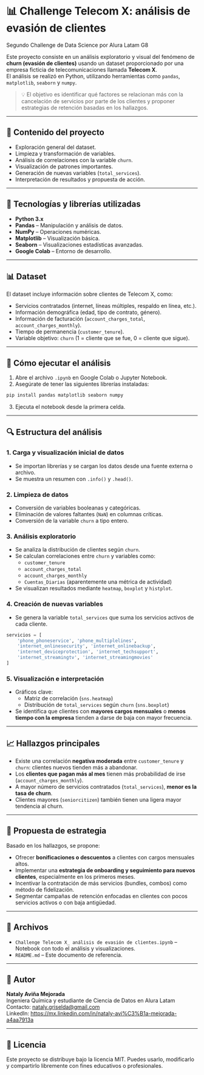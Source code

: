 # 📊 Challenge Telecom X: análisis de evasión de clientes
Segundo Challenge de Data Science por Alura Latam G8

Este proyecto consiste en un análisis exploratorio y visual del fenómeno de **churn (evasión de clientes)** usando un dataset proporcionado por una empresa ficticia de telecomunicaciones llamada **Telecom X**.  
El análisis se realizó en Python, utilizando herramientas como `pandas`, `matplotlib`, `seaborn` y `numpy`.

> 💡 El objetivo es identificar qué factores se relacionan más con la cancelación de servicios por parte de los clientes y proponer estrategias de retención basadas en los hallazgos.

---

## 📁 Contenido del proyecto

- Exploración general del dataset.
- Limpieza y transformación de variables.
- Análisis de correlaciones con la variable `churn`.
- Visualización de patrones importantes.
- Generación de nuevas variables (`total_services`).
- Interpretación de resultados y propuesta de acción.

---

## 🧰 Tecnologías y librerías utilizadas

- **Python 3.x**
- **Pandas** – Manipulación y análisis de datos.
- **NumPy** – Operaciones numéricas.
- **Matplotlib** – Visualización básica.
- **Seaborn** – Visualizaciones estadísticas avanzadas.
- **Google Colab** – Entorno de desarrollo.

---

## 📊 Dataset

El dataset incluye información sobre clientes de Telecom X, como:

- Servicios contratados (internet, líneas múltiples, respaldo en línea, etc.).
- Información demográfica (edad, tipo de contrato, género).
- Información de facturación (`account_charges_total`, `account_charges_monthly`).
- Tiempo de permanencia (`customer_tenure`).
- Variable objetivo: `churn` (1 = cliente que se fue, 0 = cliente que sigue).

---

## 🚀 Cómo ejecutar el análisis

1. Abre el archivo `.ipynb` en Google Colab o Jupyter Notebook.
2. Asegúrate de tener las siguientes librerías instaladas:

```bash
pip install pandas matplotlib seaborn numpy
```

3. Ejecuta el notebook desde la primera celda.

---

## 🔍 Estructura del análisis

### 1. Carga y visualización inicial de datos
- Se importan librerías y se cargan los datos desde una fuente externa o archivo.
- Se muestra un resumen con `.info()` y `.head()`.

### 2. Limpieza de datos
- Conversión de variables booleanas y categóricas.
- Eliminación de valores faltantes (`NaN`) en columnas críticas.
- Conversión de la variable `churn` a tipo entero.

### 3. Análisis exploratorio
- Se analiza la distribución de clientes según `churn`.
- Se calculan correlaciones entre `churn` y variables como:
  - `customer_tenure`
  - `account_charges_total`
  - `account_charges_monthly`
  - `Cuentas_Diarias` (aparentemente una métrica de actividad)
- Se visualizan resultados mediante `heatmap`, `boxplot` y `histplot`.

### 4. Creación de nuevas variables
- Se genera la variable `total_services` que suma los servicios activos de cada cliente.

```python
servicios = [
    'phone_phoneservice', 'phone_multiplelines',
    'internet_onlinesecurity', 'internet_onlinebackup',
    'internet_deviceprotection', 'internet_techsupport',
    'internet_streamingtv', 'internet_streamingmovies'
]
```

### 5. Visualización e interpretación
- Gráficos clave:
  - Matriz de correlación (`sns.heatmap`)
  - Distribución de `total_services` según `churn` (`sns.boxplot`)
- Se identifica que clientes con **mayores cargos mensuales** o **menos tiempo con la empresa** tienden a darse de baja con mayor frecuencia.

---

## 📈 Hallazgos principales

- Existe una correlación **negativa moderada** entre `customer_tenure` y `churn`: clientes nuevos tienden más a abandonar.
- Los **clientes que pagan más al mes** tienen más probabilidad de irse (`account_charges_monthly`).
- A mayor número de servicios contratados (`total_services`), **menor es la tasa de churn**.
- Clientes mayores (`seniorcitizen`) también tienen una ligera mayor tendencia al churn.

---

## 🧠 Propuesta de estrategia

Basado en los hallazgos, se propone:

- Ofrecer **bonificaciones o descuentos** a clientes con cargos mensuales altos.
- Implementar una **estrategia de onboarding y seguimiento para nuevos clientes**, especialmente en los primeros meses.
- Incentivar la contratación de más servicios (bundles, combos) como método de fidelización.
- Segmentar campañas de retención enfocadas en clientes con pocos servicios activos o con baja antigüedad.

---

## 📌 Archivos

- `Challenge Telecom X_ análisis de evasión de clientes.ipynb` – Notebook con todo el análisis y visualizaciones.
- `README.md` – Este documento de referencia.

---

## 🧑 Autor

**Nataly Aviña Mejorada**  
Ingeniera Química y estudiante de Ciencia de Datos en Alura Latam
Contacto: nataly.griselda@gmail.com    
LinkedIn: https://mx.linkedin.com/in/nataly-avi%C3%B1a-mejorada-a4aa7913a

---

## 📄 Licencia

Este proyecto se distribuye bajo la licencia MIT. Puedes usarlo, modificarlo y compartirlo libremente con fines educativos o profesionales.
